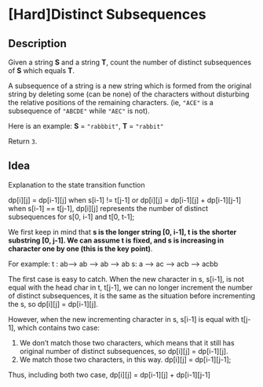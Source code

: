 [Hard]Distinct Subsequences
===

## Description
Given a string **S** and a string **T**, count the number of distinct subsequences of **S** which equals **T**.

A subsequence of a string is a new string which is formed from the original string by deleting some (can be none) of the characters without disturbing the relative positions of the remaining characters. (ie, `"ACE"` is a subsequence of `"ABCDE"` while `"AEC"` is not).

Here is an example:
**S** = `"rabbbit"`, **T** = `"rabbit"`

Return `3`.


## Idea
Explanation to the state transition function

dp[i][j] = dp[i-1][j] when s[i-1] != t[j-1] or dp[i][j] = dp[i-1][j] + dp[i-1][j-1] when s[i-1] == t[j-1],
dp[i][j] represents the number of distinct subsequences for s[0, i-1] and t[0, t-1];

We first keep in mind that **s is the longer string [0, i-1], t is the shorter substring [0, j-1]. We can assume t is fixed, and s is increasing in character one by one (this is the key point)**.

For example:
t : ab–> ab --> ab --> ab
s: a --> ac --> acb --> acbb

The first case is easy to catch. When the new character in s, s[i-1], is not equal with the head char in t, t[j-1], we can no longer increment the number of distinct subsequences, it is the same as the situation before incrementing the s, so dp[i][j] = dp[i-1][j].

However, when the new incrementing character in s, s[i-1] is equal with t[j-1], which contains two case:

1. We don’t match those two characters, which means that it still has original number of distinct subsequences, so dp[i][j] = dp[i-1][j].
2. We match those two characters, in this way. dp[i][j] = dp[i-1][j-1];

Thus, including both two case, dp[i][j] = dp[i-1][j] + dp[i-1][j-1]
